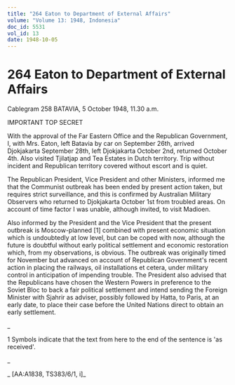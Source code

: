 ```yaml
---
title: "264 Eaton to Department of External Affairs"
volume: "Volume 13: 1948, Indonesia"
doc_id: 5531
vol_id: 13
date: 1948-10-05
---
```


# 264 Eaton to Department of External Affairs

Cablegram 258 BATAVIA, 5 October 1948, 11.30 a.m.

IMPORTANT TOP SECRET

With the approval of the Far Eastern Office and the Republican Government, I, with Mrs. Eaton, left Batavia by car on September 26th, arrived Djokjakarta September 28th, left Djokjakarta October 2nd, returned October 4th. Also visited Tjilatjap and Tea Estates in Dutch territory. Trip without incident and Republican territory covered without escort and is quiet.

The Republican President, Vice President and other Ministers, informed me that the Communist outbreak has been ended by present action taken, but requires strict surveillance, and this is confirmed by Australian Military Observers who returned to Djokjakarta October 1st from troubled areas. On account of time factor I was unable, although invited, to visit Madioen.

Also informed by the President and the Vice President that the present outbreak is Moscow-planned [1] combined with present economic situation which is undoubtedly at low level, but can be coped with now, although the future is doubtful without early political settlement and economic restoration which, from my observations, is obvious. The outbreak was originally timed for November but advanced on account of Republican Government's recent action in placing the railways, oil installations et cetera, under military control in anticipation of impending trouble. The President also advised that the Republicans have chosen the Western Powers in preference to the Soviet Bloc to back a fair political settlement and intend sending the Foreign Minister with Sjahrir as adviser, possibly followed by Hatta, to Paris, at an early date, to place their case before the United Nations direct to obtain an early settlement.

_

1 Symbols indicate that the text from here to the end of the sentence is 'as received'.

_

_ [AA:A1838, TS383/6/1, i]_
